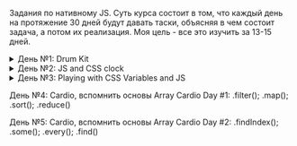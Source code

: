 Задания по нативному JS. Суть курса состоит в том, что каждый день на протяжение 30 дней будут давать таски, объясняя в чем состоит задача, а потом их реализация. Моя цель - все это изучить за 13-15 дней. 

<details> 

<summary>День №1: Drum Kit</summary>

- Работать с аудио (сделать логику для воспроизведение и остановки звуков)
- Научится обращаться к data-key и key-kode => [data-key="${event.keyCode}"]
- Добавить анимацию при клике и отключить его через некоторое время

<img src='./assets/01.PNG'>

</details>


<details>

<summary> День №2: JS and CSS clock </summary>

- Сделать так, чтобы настенные часы, а именно стрелки были направлены на 12 часов дня в CSS
- В Js прописать логику движение часов по часовой стрелке. 

<img src='./assets/02.PNG'>

</details>



<details>
<summary>День №3: Playing with CSS Variables and JS</summary>

- Научиться пользоваться переменными в CSS, и понять как они работают
- Написать логику в JS - для насыщенности, размытости и отступа.

<img src='./assets/03.PNG'>

</details>



День №4: Cardio, вспомнить основы Array Cardio Day #1: .filter(); .map(); .sort(); .reduce()

День №5: Cardio, вспомнить основы Array Cardio Day #2: .findIndex(); .some(); .every(); .find()
